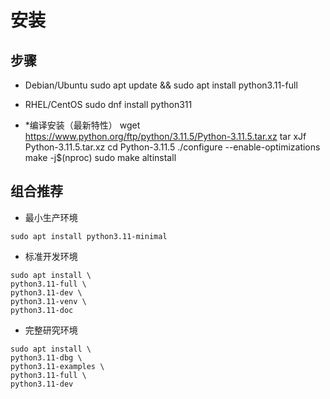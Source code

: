 # 安装

## 步骤

* Debian/Ubuntu
sudo apt update && sudo apt install python3.11-full

* RHEL/CentOS
sudo dnf install python311

* *编译安装（最新特性）
wget https://www.python.org/ftp/python/3.11.5/Python-3.11.5.tar.xz
tar xJf Python-3.11.5.tar.xz
cd Python-3.11.5
./configure --enable-optimizations
make -j$(nproc)
sudo make altinstall


## 组合推荐

* 最小生产环境
```shell
sudo apt install python3.11-minimal
```

* 标准开发环境
```shell
sudo apt install \
python3.11-full \
python3.11-dev \
python3.11-venv \
python3.11-doc
```

* 完整研究环境
```shell
sudo apt install \
python3.11-dbg \
python3.11-examples \
python3.11-full \
python3.11-dev
```